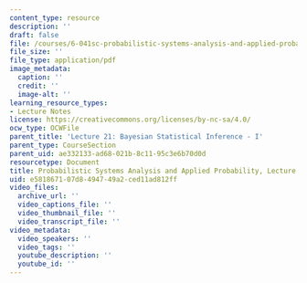 ```yaml
---
content_type: resource
description: ''
draft: false
file: /courses/6-041sc-probabilistic-systems-analysis-and-applied-probability-fall-2013/e581867107d8494749a2ced11ad812ff_MIT6_041SCF13_L21.pdf
file_size: ''
file_type: application/pdf
image_metadata:
  caption: ''
  credit: ''
  image-alt: ''
learning_resource_types:
- Lecture Notes
license: https://creativecommons.org/licenses/by-nc-sa/4.0/
ocw_type: OCWFile
parent_title: 'Lecture 21: Bayesian Statistical Inference - I'
parent_type: CourseSection
parent_uid: ae332133-ad68-021b-8c11-95c3e6b70d0d
resourcetype: Document
title: Probabilistic Systems Analysis and Applied Probability, Lecture 21
uid: e5818671-07d8-4947-49a2-ced11ad812ff
video_files:
  archive_url: ''
  video_captions_file: ''
  video_thumbnail_file: ''
  video_transcript_file: ''
video_metadata:
  video_speakers: ''
  video_tags: ''
  youtube_description: ''
  youtube_id: ''
---
```

